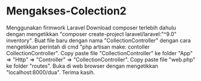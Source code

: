 # Mengakses-Colection2
Menggunakan firmwork Laravel
Download composer terlebih dahulu dengan mengetikkan "composer create-project laravel/laravel:"^9.0" inventory".
Buat file baru dengan nama "CollectionController" dengan cara mengetikkan perintah di cmd "php artisan make: contoller CollectionController".
Copy paste file "CollectionController" ke folder "App" => "Http" => "Controller" => "CollectionController".
Copy paste file "web.php" ke folder "routes".
Buka di web browser dengan mengetikkan "localhost:8000/dua".
Terima kasih.
